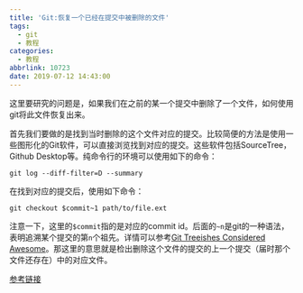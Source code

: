 ```yaml
---
title: 'Git:恢复一个已经在提交中被删除的文件'
tags:
  - git
  - 教程
categories:
  - 教程
abbrlink: 10723
date: 2019-07-12 14:43:00
---
```


这里要研究的问题是，如果我们在之前的某一个提交中删除了一个文件，如何使用git将此文件恢复出来。

<!--more-->

首先我们要做的是找到当时删除的这个文件对应的提交。比较简便的方法是使用一些图形化的Git软件，可以直接浏览找到对应的提交。这些软件包括SourceTree，Github Desktop等。纯命令行的环境可以使用如下的命令：

```shell
git log --diff-filter=D --summary
```

在找到对应的提交后，使用如下命令：

```shell
git checkout $commit~1 path/to/file.ext
```

注意一下，这里的`$commit`指的是对应的commit id。后面的`~n`是git的一种语法，表明追溯某个提交的第`n`个祖先。详情可以参考[Git Treeishes Considered Awesome](https://www.bignerdranch.com/blog/git-treeishes-considered-awesome/)。那这里的意思就是检出删除这个文件的提交的上一个提交（届时那个文件还存在）中的对应文件。

[参考链接](https://stackoverflow.com/a/953573/5081487)
